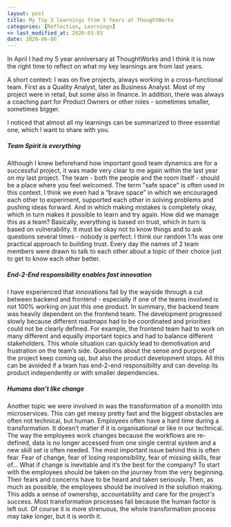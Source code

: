 ```yaml
---
layout: post
title: My Top 3 learnings from 5 Years at ThoughtWorks
categories: [Reflection, Learnings]
<> last_modified_at: 2020-03-03
date: 2020-06-06
---
```


In April I had my 5 year anniversary at ThoughtWorks and I think it is now the right time to reflect on what my key learnings are from last years.

A short context: I was on five projects, always working in a cross-functional team. First as a Quality Analyst, later as Business Analyst. Most of my project were in retail, but some also in finance. In addition, there was always a coaching part for Product Owners or other roles - sometimes smaller, sometimes bigger. 

I noticed that almost all my learnings can be summarized to three essential one, which I want to share with you.

##### Team Spirit is everything
Although I knew beforehand how important good team dynamics are for a successful project, it was made very clear to me again within the last year on my last project. 
The team - both the people and the room itself - should be a place where you feel welcomed. The term "safe space" is often used in this context. I think we even had a “brave space” in which we encouraged each other to experiment, supported each other in solving problems and pushing ideas forward. And in which making mistakes is completely okay, which in turn makes it possible to learn and try again.
How did we manage this as a team? Basically, everything is based on trust, which in turn is based on vulnerability. It must be okay not to know things and to ask questions several times - nobody is perfect.
I think our random 1:1s was one practical approach to building trust. Every day the names of 2 team members were drawn to talk to each other about a topic of their choice just to get to know each other better.

##### End-2-End responsibility enables fast innovation
I have experienced that innovations fall by the wayside through a cut between backend and frontend - especially if one of the teams involved is not 100% working on just this one product. In summary, the backend team was heavily dependent on the frontend team. The development progressed slowly because different roadmaps had to be coordinated and priorities could not be clearly defined. For example, the frontend team had to work on many different and equally important topics and had to balance different stakeholders.
This whole situation can quickly lead to demotivation and frustration on the team’s side. Questions about the sense and purpose of the project keep coming up, but also the product development stops. All this can be avoided if a team has end-2-end responsibility and can develop its product independently or with smaller dependencies.

##### Humans don’t like change
Another topic we were involved in was the transformation of a monolith into microservices. This can get messy pretty fast and the biggest obstacles are often not technical, but human. Employees often have a hard time during a transformation. It doesn’t matter if it is organisational or like in our technical. The way the employees work changes because the workflows are re-defined, data is no longer accessed from one single central system and a new skill set is often needed.
The most important issue behind this is often fear. Fear of change, fear of losing responsibility, fear of missing skills, fear of... 
What if change is inevitable and it’s the best for the company? To start with the employees should be taken on the journey from the very beginning. Their fears and concerns have to be heard and taken seriously. Then, as much as possible, the employees should be involved in the solution making. This adds a sense of ownership, accountability and care for the project's success. Most transformation processes fail because the human factor is left out. Of course it is more strenuous, the whole transformation process may take longer, but it is worth it.
